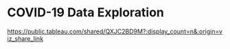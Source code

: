 # COVID-19 Data Exploration

<https://public.tableau.com/shared/QXJC2BD9M?:display_count=n&:origin=viz_share_link>

